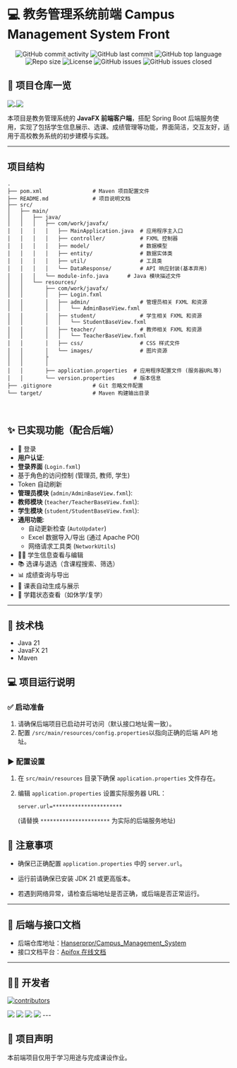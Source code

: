 # 💻 教务管理系统前端 Campus Management System Front

<div align="center">

![GitHub commit activity](https://img.shields.io/github/commit-activity/m/Tans-hub/Campus_Management_System_front)
![GitHub last commit](https://img.shields.io/github/last-commit/Tans-hub/Campus_Management_System_front)
![GitHub top language](https://img.shields.io/github/languages/top/Tans-hub/Campus_Management_System_front)
![Repo size](https://img.shields.io/github/repo-size/Tans-hub/Campus_Management_System_front)
![License](https://img.shields.io/github/license/Tans-hub/Campus_Management_System_front)
![GitHub issues](https://img.shields.io/github/issues/Tans-hub/Campus_Management_System_front)
![GitHub issues closed](https://img.shields.io/github/issues-closed/Tans-hub/Campus_Management_System_front)

</div>

## 📌 项目仓库一览

<a href="https://github.com/Hanserprpr/Campus_Management_System">
  <img align="center" src="https://github-readme-stats.vercel.app/api/pin/?username=Hanserprpr&repo=Campus_Management_System" />
</a>

<a href="https://github.com/Tans-hub/Campus_Management_System_front">
  <img align="center" src="https://github-readme-stats.vercel.app/api/pin/?username=Tans-hub&repo=Campus_Management_System_front" />
</a>

本项目是教务管理系统的 **JavaFX 前端客户端**，搭配 Spring Boot 后端服务使用，实现了包括学生信息展示、选课、成绩管理等功能，界面简洁，交互友好，适用于高校教务系统的初步建模与实践。

---

## 项目结构

```
.
├── pom.xml                # Maven 项目配置文件
├── README.md              # 项目说明文档
├── src/
│   ├── main/
│   │   ├── java/
│   │   │   ├── com/work/javafx/
│   │   │   │   ├── MainApplication.java  # 应用程序主入口
│   │   │   │   ├── controller/           # FXML 控制器
│   │   │   │   ├── model/                # 数据模型
│   │   │   │   ├── entity/               # 数据实体类
│   │   │   │   ├── util/                 # 工具类 
│   │   │   │   └── DataResponse/         # API 响应封装(基本弃用)
│   │   │   └── module-info.java      # Java 模块描述文件
│   │   └── resources/
│   │       ├── com/work/javafx/
│   │       │   ├── Login.fxml
│   │       │   ├── admin/                # 管理员相关 FXML 和资源
│   │       │   │   └── AdminBaseView.fxml
│   │       │   ├── student/              # 学生相关 FXML 和资源
│   │       │   │   └── StudentBaseView.fxml
│   │       │   ├── teacher/              # 教师相关 FXML 和资源
│   │       │   │   └── TeacherBaseView.fxml
│   │       │   ├── css/                  # CSS 样式文件
│   │       │   └── images/               # 图片资源
│   │       ├
│   │       │   
│   │       ├── application.properties  # 应用程序配置文件 (服务器URL等)
│   │       └── version.properties      # 版本信息
├── .gitignore             # Git 忽略文件配置
└── target/                # Maven 构建输出目录
```

<br/>

## ✨ 已实现功能（配合后端）

- 🔐 登录
- **用户认证**:
- **登录界面** (`Login.fxml`)
- 基于角色的访问控制 (管理员, 教师, 学生)
- Token 自动刷新
- **管理员模块** (`admin/AdminBaseView.fxml`):
- **教师模块** (`teacher/TeacherBaseView.fxml`):
- **学生模块** (`student/StudentBaseView.fxml`):
- **通用功能**:
    - 自动更新检查 (`AutoUpdater`)
    - Excel 数据导入/导出 (通过 Apache POI)
    - 网络请求工具类 (`NetworkUtils`)
- 🧑‍🎓 学生信息查看与编辑
- 📚 选课与退选（含课程搜索、筛选）
- 📊 成绩查询与导出
- 📅 课表自动生成与展示
- 🔄 学籍状态查看（如休学/复学）

---

## 🧰 技术栈

- Java 21
- JavaFX 21
- Maven

## 💻 项目运行说明

### ✅ 启动准备

1. 请确保后端项目已启动并可访问（默认接口地址需一致）。
2. 配置 `/src/main/resources/config.properties`以指向正确的后端 API 地址。

### ▶️ 配置设置

1. 在 `src/main/resources` 目录下确保 `application.properties` 文件存在。
2. 编辑 `application.properties` 设置实际服务器 URL：
   ```properties
   server.url=**********************
   ```

   (请替换 `**********************` 为实际的后端服务地址)

## 🧪 注意事项

- 确保已正确配置 `application.properties` 中的 `server.url`。

- 运行前请确保已安装 JDK 21 或更高版本。

- 若遇到网络异常，请检查后端地址是否正确，或后端是否正常运行。

---

## 🔗 后端与接口文档

- 后端仓库地址：[Hanserprpr/Campus\_Management\_System](https://github.com/Hanserprpr/Campus_Management_System)
- 接口文档平台：[Apifox 在线文档](https://cmsdoc.orbithy.com)

---

## 🧑‍💻 开发者

[![contributors](https://contrib.rocks/image?repo=Tans-hub/Campus_Management_System_front)](https://github.com/Tans-hub/Campus_Management_System_front/graphs/contributors)

<img src="http://github-profile-summary-cards.vercel.app/api/cards/profile-details?username=Tans-hub&theme=default" />
<img src="http://github-profile-summary-cards.vercel.app/api/cards/profile-details?username=03ln3&theme=default" />
<img src="http://github-profile-summary-cards.vercel.app/api/cards/profile-details?username=x1x-1&theme=default" />
<img src="http://github-profile-summary-cards.vercel.app/api/cards/profile-details?username=Hanserprpr&theme=default" />
---

## 📜 项目声明

本前端项目仅用于学习用途与完成课设作业。
